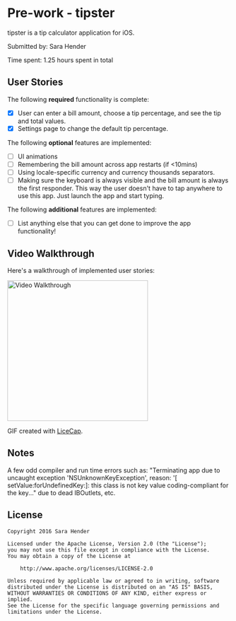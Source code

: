 # Pre-work - tipster

tipster is a tip calculator application for iOS.

Submitted by: Sara Hender

Time spent: 1.25 hours spent in total

## User Stories

The following **required** functionality is complete:

* [X] User can enter a bill amount, choose a tip percentage, and see the tip and total values.
* [X] Settings page to change the default tip percentage.

The following **optional** features are implemented:
* [ ] UI animations
* [ ] Remembering the bill amount across app restarts (if <10mins)
* [ ] Using locale-specific currency and currency thousands separators.
* [ ] Making sure the keyboard is always visible and the bill amount is always the first responder. This way the user doesn't have to tap anywhere to use this app. Just launch the app and start typing.

The following **additional** features are implemented:

- [ ] List anything else that you can get done to improve the app functionality!

## Video Walkthrough 

Here's a walkthrough of implemented user stories:

<img src='http://i.imgur.com/Rptmwwk.png' title='Video Walkthrough' width='318' alt='Video Walkthrough' />

GIF created with [LiceCap](http://www.cockos.com/licecap/).

## Notes

A few odd compiler and run time errors such as:
  "Terminating app due to uncaught exception 'NSUnknownKeyException', 
  reason: '[ setValue:forUndefinedKey:]: this class is not key value 
  coding-compliant for the key..."
due to dead IBOutlets, etc.

## License

    Copyright 2016 Sara Hender

    Licensed under the Apache License, Version 2.0 (the "License");
    you may not use this file except in compliance with the License.
    You may obtain a copy of the License at

        http://www.apache.org/licenses/LICENSE-2.0

    Unless required by applicable law or agreed to in writing, software
    distributed under the License is distributed on an "AS IS" BASIS,
    WITHOUT WARRANTIES OR CONDITIONS OF ANY KIND, either express or implied.
    See the License for the specific language governing permissions and
    limitations under the License.
